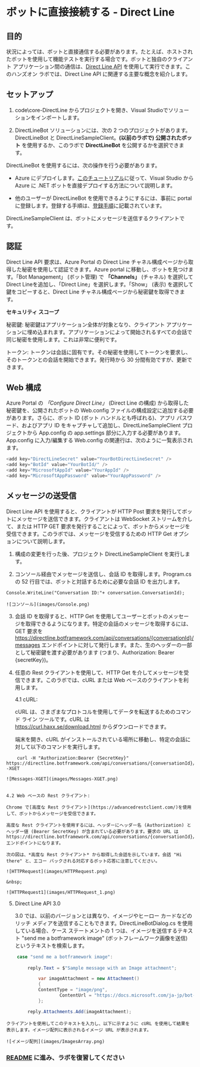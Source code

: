 ﻿# ボットに直接接続する - Direct Line

## 目的

状況によっては、ボットと直接通信する必要があります。たとえば、ホストされたボットを使用して機能テストを実行する場合です。ボットと独自のクライアント アプリケーション間の通信は、[Direct Line API](https://docs.microsoft.com/ja-jp/bot-framework/rest-api/bot-framework-rest-direct-line-3-0-concepts) を使用して実行できます。このハンズオン ラボでは、Direct Line API に関連する主要な概念を紹介します。

## セットアップ

1. code\core-DirectLine からプロジェクトを開き、Visual Studioでソリューションをインポートします。

2. DirectLineBot ソリューションには、次の 2 つのプロジェクトがあります。DirectLineBot と DirectLineSampleClient。**(以前のラボで) 公開されたボット** を使用するか、このラボで **DirectLineBot** を公開するかを選択できます。

DirectLineBot を使用するには、次の操作を行う必要があります。

- Azure にデプロイします。[このチュートリアル](https://docs.microsoft.com/ja-jp/bot-framework/deploy-dotnet-bot-visual-studio)に従って、Visual Studio から Azure に .NET ボットを直接デプロイする方法について説明します。

- 他のユーザーが DirectLineBot を使用できるようにするには、事前に portal に登録します。登録する手順は、[登録手順](https://docs.microsoft.com/ja-jp/bot-framework/portal-register-bot)に記載されています。


DirectLineSampleClient は、ボットにメッセージを送信するクライアントです。

## 認証

Direct Line API 要求は、Azure Portal の Direct Line チャネル構成ページから取得した秘密を使用して認証できます。Azure portal に移動し、ボットを見つけます。「Bot Management」 (ボット管理) で **「Channels」** (チャネル) を選択して Direct Lineを追加し、「Direct Line」を選択します。「Show」 (表示) を選択して鍵をコピーすると、Direct Line チャネル構成ページから秘密鍵を取得できます。


**セキュリティ スコープ**

秘密鍵: 秘密鍵はアプリケーション全体が対象となり、クライアント アプリケーションに埋め込まれます。アプリケーションによって開始されるすべての会話で同じ秘密を使用します。これは非常に便利です。

トークン: トークンは会話に固有です。その秘密を使用してトークンを要求し、そのトークンとの会話を開始できます。発行時から 30 分間有効ですが、更新できます。

## Web 構成

Azure Portal の *「Configure Direct Line」* (Direct Line の構成) から取得した秘密鍵を、公開されたボットの Web.config ファイルの構成設定に追加する必要があります。さらに、ボット ID (ボット ハンドルとも呼ばれる)、アプリ パスワード、およびアプリ ID をキャプチャして追加し、DirectLineSampleClient プロジェクトから App.config の app.settings 部分に入力する必要があります。App.config に入力/編集する Web.config の関連行は、次のように一覧表示されます。

```csharp
<add key="DirectLineSecret" value="YourBotDirectLineSecret" />
<add key="BotId" value="YourBotId/" />
<add key="MicrosoftAppId" value="YourAppId" />
<add key="MicrosoftAppPassword" value="YourAppPassword" />
```

## メッセージの送受信

Direct Line API を使用すると、クライアントが HTTP Post 要求を発行してボットにメッセージを送信できます。クライアントは WebSocket ストリームを介して、または HTTP GET 要求を発行することによって、ボットからメッセージを受信できます。このラボでは、メッセージを受信するための HTTP Get オプションについて説明します。

1.	構成の変更を行った後、プロジェクト DirectLineSampleClient を実行します。

2.	コンソール経由でメッセージを送信し、会話 ID を取得します。Program.cs の 52 行目では、ボットと対話するために必要な会話 ID を出力します。

````Console.WriteLine("Conversation ID:"+ conversation.ConversationId);````

	![コンソール](images/Console.png)

3.	会話 ID を取得すると、HTTP Get を使用してユーザーとボットのメッセージを取得できるようになります。特定の会話のメッセージを取得するには、GET 要求を https://directline.botframework.com/api/conversations/{conversationId}/messages エンドポイントに対して発行します。また、生のヘッダーの一部として秘密鍵を渡す必要があります (つまり、Authorization: Bearer {secretKey})。

4.	任意の Rest クライアントを使用して、HTTP Get を介してメッセージを受信できます。このラボでは、cURL または Web ベースのクライアントを利用します。

	4.1 cURL:

	cURL は、さまざまなプロトコルを使用してデータを転送するためのコマンド ライン ツールです。cURL は 	
	https://curl.haxx.se/download.html からダウンロードできます。

	端末を開き、cURL がインストールされている場所に移動し、特定の会話に対して以下のコマンドを実行します。
		
```
	curl -H "Authorization:Bearer {SecretKey}" https://directline.botframework.com/api/conversations/{conversationId}/messages -XGET
```

	![Messages-XGET](images/Messages-XGET.png)


	4.2 Web ベースの Rest クライアント:

	Chrome で[高度な Rest クライアント](https://advancedrestclient.com/)を使用して、ボットからメッセージを受信できます。 
	
	高度な Rest クライアントを使用するには、ヘッダーにヘッダー名 (Authorization) とヘッダー値 (Bearer SecretKey) が含まれている必要があります。要求の URL は https://directline.botframework.com/api/conversations/{conversationId}/messages エンドポイントになります。
	
	次の図は、*高度な Rest クライアント* から取得した会話を示しています。会話 "Hi there" と、エコー バックされる対応するボット応答に注意してください。

	![HTTPRequest](images/HTTPRequest.png)

	&nbsp;

	![HTTPRequest1](images/HTTPRequest_1.png)

5.	Direct Line API 3.0

	3.0 では、以前のバージョンとは異なり、イメージやヒーロー カードなどのリッチ メディアを送信することもできます。DirectLineBotDialog.cs を使用している場合、ケース ステートメントの 1 つは、イメージを送信するテキスト "send me a botframework image" (ボットフレームワーク画像を送信) というテキストを検索します。

```c#
	case "send me a botframework image":
						
		reply.Text = $"Sample message with an Image attachment";

			var imageAttachment = new Attachment()
			{
			ContentType = "image/png",
					ContentUrl = "https://docs.microsoft.com/ja-jp/bot-framework/media/how-it-works/architecture-resize.png",
			};

		reply.Attachments.Add(imageAttachment);
```

	クライアントを使用してこのテキストを入力し、以下に示すように cURL を使用して結果を表示します。イメージ配列に表示されるイメージ URL が表示されます。

	![イメージ配列](images/ImagesArray.png)

	
 ### [README](../0_README.md) に進み、ラボを復習してください